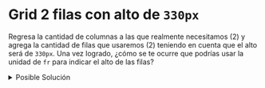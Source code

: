 # Grid 2 filas con alto de `330px`

Regresa la cantidad de columnas a las que realmente necesitamos (2) y agrega
la cantidad de filas que usaremos (2) teniendo en cuenta que el alto será de
`330px`. Una vez logrado, ¿cómo se te ocurre que podrías usar la unidad de `fr`
para indicar el alto de las filas?

<details>
  <summary>Posible Solución</summary>

```css
.features {
  display: grid;
  grid-template-columns: repeat(2, 1fr);
  grid-template-rows: repeat(2, 330px);
}
```

Una forma de poder usar la unidad `fr` para asignar el alto de las filas sería
indicando un tamaño fijo al elemento contenedor, en nuestro caso, podríamos 
hacer:

```css
.features {
  display: grid;
  grid-template-columns: repeat(2, 1fr);
  height: 660px;
  grid-template-rows: repeat(2, 1fr);
}
```

</details>

